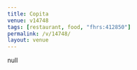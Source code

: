 ```yaml
---
title: Copita
venue: v14748
tags: [restaurant, food, "fhrs:412850"]
permalink: /v/14748/
layout: venue
---
```

null